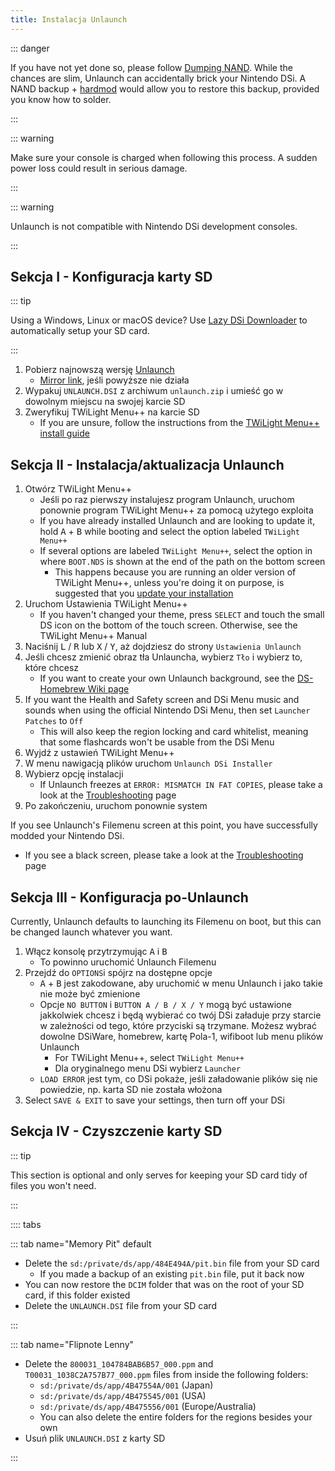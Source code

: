 ```yaml
---
title: Instalacja Unlaunch
---
```


::: danger

If you have not yet done so, please follow [Dumping NAND](dumping-nand.html). While the chances are slim, Unlaunch can accidentally brick your Nintendo DSi. A NAND backup + [hardmod](https://wiki.ds-homebrew.com/ds-index/hardmod) would allow you to restore this backup, provided you know how to solder.

:::

::: warning

Make sure your console is charged when following this process. A sudden power loss could result in serious damage.

:::

::: warning

Unlaunch is not compatible with Nintendo DSi development consoles.

:::

## Sekcja I - Konfiguracja karty SD

::: tip

Using a Windows, Linux or macOS device? Use [Lazy DSi Downloader](lazy-dsi-downloader.html) to automatically setup your SD card.

:::

1. Pobierz najnowszą wersję [Unlaunch](https://problemkaputt.de/unlaunch.zip)
   - [Mirror link](https://web.archive.org/web/20201112031436/https://problemkaputt.de/unlaunch.zip), jeśli powyższe nie działa
1. Wypakuj `UNLAUNCH.DSI` z archiwum `unlaunch.zip` i umieść go w dowolnym miejscu na swojej karcie SD
1. Zweryfikuj TWiLight Menu++ na karcie SD
   - If you are unsure, follow the instructions from the [TWiLight Menu++ install guide](https://wiki.ds-homebrew.com/twilightmenu/installing-dsi)

## Sekcja II - Instalacja/aktualizacja Unlaunch

1. Otwórz TWiLight Menu++
   - Jeśli po raz pierwszy instalujesz program Unlaunch, uruchom ponownie program TWiLight Menu++ za pomocą użytego exploita
   - If you have already installed Unlaunch and are looking to update it, hold <kbd class="face">A</kbd> + <kbd class="face">B</kbd> while booting and select the option labeled `TWiLight Menu++`
   - If several options are labeled `TWiLight Menu++`, select the option in where `BOOT.NDS` is shown at the end of the path on the bottom screen
      - This happens because you are running an older version of TWiLight Menu++, unless you're doing it on purpose, is suggested that you [update your installation](https://wiki.ds-homebrew.com/twilightmenu/updating-dsi)
1. Uruchom Ustawienia TWiLight Menu++
   - If you haven't changed your theme, press `SELECT` and touch the small DS icon on the bottom of the touch screen. Otherwise, see the TWiLight Menu++ Manual
1. Naciśnij <kbd class="l">L</kbd> / <kbd class="r">R</kbd> lub <kbd class="face">X</kbd> / <kbd class="face">Y</kbd>, aż dojdziesz do strony `Ustawienia Unlaunch`
1. Jeśli chcesz zmienić obraz tła Unlauncha, wybierz `Tło` i wybierz to, które chcesz
   - If you want to create your own Unlaunch background, see the [DS-Homebrew Wiki page](https://wiki.ds-homebrew.com/twilightmenu/custom-unlaunch-backgrounds)
1. If you want the Health and Safety screen and DSi Menu music and sounds when using the official Nintendo DSi Menu, then set `Launcher Patches` to `Off`
   - This will also keep the region locking and card whitelist, meaning that some flashcards won't be usable from the DSi Menu
1. Wyjdź z ustawień TWiLight Menu++
1. W menu nawigacją plików uruchom `Unlaunch DSi Installer`
1. Wybierz opcję instalacji
   - If Unlaunch freezes at `ERROR: MISMATCH IN FAT COPIES`, please take a look at the [Troubleshooting](troubleshooting.html) page
1. Po zakończeniu, uruchom ponownie system

If you see Unlaunch's Filemenu screen at this point, you have successfully modded your Nintendo DSi.
- If you see a black screen, please take a look at the [Troubleshooting](troubleshooting.html) page

## Sekcja III - Konfiguracja po-Unlaunch

Currently, Unlaunch defaults to launching its Filemenu on boot, but this can be changed launch whatever you want.

1. Włącz konsolę przytrzymując <kbd class="face">A</kbd> i <kbd class="face">B</kbd>
   - To powinno uruchomić Unlaunch Filemenu
1. Przejdź do `OPTIONS`i spójrz na dostępne opcje
   - <kbd class="face">A</kbd> + <kbd class="face">B</kbd> jest zakodowane, aby uruchomić w menu Unlaunch i jako takie nie może być zmienione
   - Opcje `NO BUTTON` i `BUTTON A / B / X / Y` mogą być ustawione jakkolwiek chcesz i będą wybierać co twój DSi załaduje przy starcie w zależności od tego, które przyciski są trzymane. Możesz wybrać dowolne DSiWare, homebrew, kartę Pola-1, wifiboot lub menu plików Unlaunch
      - For TWiLight Menu++, select  `TWiLight Menu++`
      - Dla oryginalnego menu DSi wybierz `Launcher`
   - `LOAD ERROR` jest tym, co DSi pokaże, jeśli załadowanie plików się nie powiedzie, np. karta SD nie została włożona
1. Select `SAVE & EXIT` to save your settings, then turn off your DSi

## Sekcja IV - Czyszczenie karty SD

::: tip

This section is optional and only serves for keeping your SD card tidy of files you won't need.

:::

:::: tabs

::: tab name="Memory Pit" default

- Delete the `sd:/private/ds/app/484E494A/pit.bin` file from your SD card
   - If you made a backup of an existing `pit.bin` file, put it back now
- You can now restore the `DCIM` folder that was on the root of your SD card, if this folder existed
- Delete the `UNLAUNCH.DSI` file from your SD card

:::

::: tab name="Flipnote Lenny"

- Delete the `800031_104784BAB6B57_000.ppm` and `T00031_1038C2A757B77_000.ppm` files from inside the following folders:
   - `sd:/private/ds/app/4B47554A/001` (Japan)
   - `sd:/private/ds/app/4B475545/001` (USA)
   - `sd:/private/ds/app/4B475556/001` (Europe/Australia)
   - You can also delete the entire folders for the regions besides your own
- Usuń plik `UNLAUNCH.DSI` z karty SD

:::
